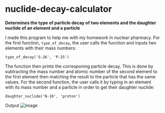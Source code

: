 # nuclide-decay-calculator
**Determines the type of particle decay of two elements and the daughter nuclide of an element and a particle**

I made this program to help me with my homework in nuclear pharmacy. For the first function, `type_of_decay`, the user calls the function and inputs two elements
with their mass numbers:

`type_of_decay('S-26', 'P-25')`

The function then prints the corresponing particle decay. This is done by subtracting the mass number and atomic number of the second element to the first element then
matching the result to the particle that has the same values. For the second function, the user calls it by typing in an element with its mass
number and a particle in order to get their daughter nuclide:

`daughter_nuclide('N-10', 'proton')`

Output
![image](https://user-images.githubusercontent.com/987794/158034958-c77c0c1c-4cc7-4416-b113-6588325111b0.png)

